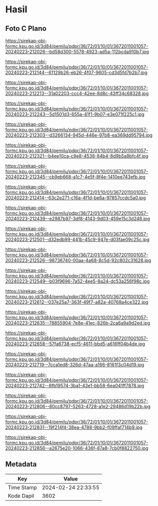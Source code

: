 # Hasil

## Foto C Plano

https://sirekap-obj-formc.kpu.go.id/3d84/pemilu/pdpr/36/72/01/10/01/3672011001057-20240223-212026--bd58d300-5578-4923-ad5a-112bcda910b7.jpg

https://sirekap-obj-formc.kpu.go.id/3d84/pemilu/pdpr/36/72/01/10/01/3672011001057-20240223-212144--61129b26-eb26-4f07-9605-cd3d5fd7b2b7.jpg

https://sirekap-obj-formc.kpu.go.id/3d84/pemilu/pdpr/36/72/01/10/01/3672011001057-20240223-212213--31a02203-ccc4-42ee-8d8c-43ff34c68328.jpg

https://sirekap-obj-formc.kpu.go.id/3d84/pemilu/pdpr/36/72/01/10/01/3672011001057-20240223-212243--5d1501d3-655a-41f1-9b07-e3e071f225c1.jpg

https://sirekap-obj-formc.kpu.go.id/3d84/pemilu/pdpr/36/72/01/10/01/3672011001057-20240223-212303--d3266134-945d-446e-97b8-ea369dd95794.jpg

https://sirekap-obj-formc.kpu.go.id/3d84/pemilu/pdpr/36/72/01/10/01/3672011001057-20240223-212321--b4ee10ca-c9e8-4538-84b4-8d9b5a8bfc4f.jpg

https://sirekap-obj-formc.kpu.go.id/3d84/pemilu/pdpr/36/72/01/10/01/3672011001057-20240223-212345--cb9eb668-a1c7-4e5f-8f4e-1410ee743efb.jpg

https://sirekap-obj-formc.kpu.go.id/3d84/pemilu/pdpr/36/72/01/10/01/3672011001057-20240223-212414--63c2e271-c16a-4f1d-be6a-97857ccdc5a0.jpg

https://sirekap-obj-formc.kpu.go.id/3d84/pemilu/pdpr/36/72/01/10/01/3672011001057-20240223-212439--e2987b97-3df8-4143-9d03-459e15c3d248.jpg

https://sirekap-obj-formc.kpu.go.id/3d84/pemilu/pdpr/36/72/01/10/01/3672011001057-20240223-212501--d32edb99-441b-45c9-947e-d03fae09c25c.jpg

https://sirekap-obj-formc.kpu.go.id/3d84/pemilu/pdpr/36/72/01/10/01/3672011001057-20240223-212526--98736740-00aa-4a68-8c5d-92c802c31628.jpg

https://sirekap-obj-formc.kpu.go.id/3d84/pemilu/pdpr/36/72/01/10/01/3672011001057-20240223-212549--b03f9696-7a52-4ee5-8a24-dc53a256f98c.jpg

https://sirekap-obj-formc.kpu.go.id/3d84/pemilu/pdpr/36/72/01/10/01/3672011001057-20240223-212612--037e25a7-363f-49f7-a82a-40768a4ce322.jpg

https://sirekap-obj-formc.kpu.go.id/3d84/pemilu/pdpr/36/72/01/10/01/3672011001057-20240223-212635--78855904-7e8e-41ec-826b-2ca6a9a9d2ed.jpg

https://sirekap-obj-formc.kpu.go.id/3d84/pemilu/pdpr/36/72/01/10/01/3672011001057-20240223-212658--57fa6738-ecf5-4611-bbd5-a616ff04b4de.jpg

https://sirekap-obj-formc.kpu.go.id/3d84/pemilu/pdpr/36/72/01/10/01/3672011001057-20240223-212719--7cca1ed8-326d-47aa-a166-8161f3c04d19.jpg

https://sirekap-obj-formc.kpu.go.id/3d84/pemilu/pdpr/36/72/01/10/01/3672011001057-20240223-212742--8fb19574-3ba1-43e1-bb58-6ea041ff7878.jpg

https://sirekap-obj-formc.kpu.go.id/3d84/pemilu/pdpr/36/72/01/10/01/3672011001057-20240223-212806--80cc8797-5263-4728-a1e2-29486d19b22b.jpg

https://sirekap-obj-formc.kpu.go.id/3d84/pemilu/pdpr/36/72/01/10/01/3672011001057-20240223-212831--19f214f4-38ea-4788-9bb2-f09ffaf714b9.jpg

https://sirekap-obj-formc.kpu.go.id/3d84/pemilu/pdpr/36/72/01/10/01/3672011001057-20240223-212856--a2675e20-1066-436f-87a8-7cb0f8822750.jpg


## Metadata

| Key        | Value               |
| ---------- | ------------------- |
| Time Stamp | 2024-02-24 22:33:55 |
| Kode Dapil | 3602                |



